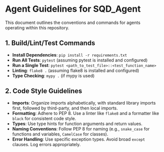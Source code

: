 # Agent Guidelines for SQD_Agent

This document outlines the conventions and commands for agents operating within this repository.

## 1. Build/Lint/Test Commands

- **Install Dependencies**: `pip install -r requirements.txt`
- **Run All Tests**: `pytest` (assuming pytest is installed and configured)
- **Run a Single Test**: `pytest <path_to_test_file>::<test_function_name>`
- **Linting**: `flake8 .` (assuming flake8 is installed and configured)
- **Type Checking**: `mypy .` (if mypy is used)

## 2. Code Style Guidelines

- **Imports**: Organize imports alphabetically, with standard library imports first, followed by third-party, and then local imports.
- **Formatting**: Adhere to PEP 8. Use a linter like `flake8` and a formatter like `black` for consistent code style.
- **Types**: Use type hints for function arguments and return values.
- **Naming Conventions**: Follow PEP 8 for naming (e.g., `snake_case` for functions and variables, `CamelCase` for classes).
- **Error Handling**: Use specific exception types. Avoid broad `except` clauses. Log errors appropriately.